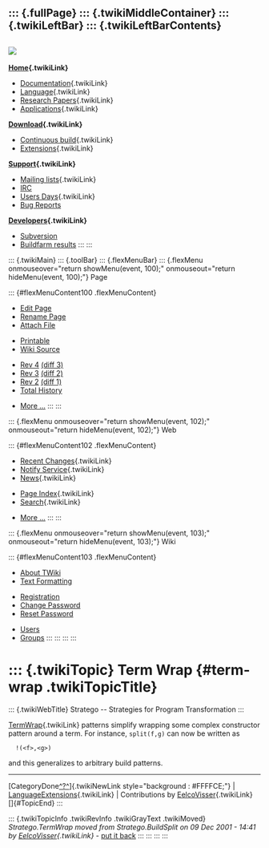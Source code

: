 ::: {.fullPage}
::: {.twikiMiddleContainer}
::: {.twikiLeftBar}
::: {.twikiLeftBarContents}
  ----------------------------------------------------------------------------------
  [![](../pub/Stratego/StrategoLogo/StrategoLogoTextlessWhite-100px.png)](WebHome)
  ----------------------------------------------------------------------------------

**[Home](WebHome){.twikiLink}**

-   [Documentation](StrategoDocumentation){.twikiLink}
-   [Language](StrategoLanguage){.twikiLink}
-   [Research Papers](StrategoPublications){.twikiLink}
-   [Applications](StrategoApplication){.twikiLink}

**[Download](StrategoDownload){.twikiLink}**

-   [Continuous build](ContinuousBuild){.twikiLink}
-   [Extensions](AdditionalPackageDownload){.twikiLink}

**[Support](StrategoSupport){.twikiLink}**

-   [Mailing lists](MailingList){.twikiLink}
-   [IRC](irc://irc.freenode.net/#stratego)
-   [Users Days](StrategoUsersDay){.twikiLink}
-   [Bug Reports](http://yellowgrass.org/project/StrategoXT)

**[Developers](StrategoDev){.twikiLink}**

-   [Subversion](https://svn.strategoxt.org/repos/StrategoXT/strategoxt/trunk)
-   [Buildfarm
    results](http://hydra.nixos.org/jobset/strategoxt/strategoxt-release/all)
:::
:::

::: {.twikiMain}
::: {.toolBar}
::: {.flexMenuBar}
::: {.flexMenu onmouseover="return showMenu(event, 100);" onmouseout="return hideMenu(event, 100);"}
Page

::: {#flexMenuContent100 .flexMenuContent}
-   [Edit
    Page](http://www.program-transformation.org/edit/Stratego/TermWrap?t=1536825559)
-   [Rename
    Page](http://www.program-transformation.org/rename/Stratego/TermWrap)
-   [Attach
    File](http://www.program-transformation.org/attach/Stratego/TermWrap)

<!-- -->

-   [Printable](http://www.program-transformation.org/view/Stratego/TermWrap?skin=print.pattern)
-   [Wiki
    Source](http://www.program-transformation.org/view/Stratego/TermWrap?skin=text&raw=on&contenttype=text/plain)

<!-- -->

-   [Rev
    4](http://www.program-transformation.org/view/Stratego/TermWrap?rev=1.4)
    [(diff 3)](http://www.program-transformation.org/rdiff/Stratego/TermWrap?rev1=1.4&rev2=1.3)
-   [Rev
    3](http://www.program-transformation.org/view/Stratego/TermWrap?rev=1.3)
    [(diff 2)](http://www.program-transformation.org/rdiff/Stratego/TermWrap?rev1=1.3&rev2=1.2)
-   [Rev
    2](http://www.program-transformation.org/view/Stratego/TermWrap?rev=1.2)
    [(diff 1)](http://www.program-transformation.org/rdiff/Stratego/TermWrap?rev1=1.2&rev2=1.1)
-   [Total
    History](http://www.program-transformation.org/rdiff/Stratego/TermWrap)

<!-- -->

-   [More
    \...](http://www.program-transformation.org/oops/Stratego/TermWrap?template=oopsmore&param1=1.4&param2=1.4)
:::
:::

::: {.flexMenu onmouseover="return showMenu(event, 102);" onmouseout="return hideMenu(event, 102);"}
Web

::: {#flexMenuContent102 .flexMenuContent}
-   [Recent Changes](WebChanges){.twikiLink}
-   [Notify Service](WebNotify){.twikiLink}
-   [News](WebNews){.twikiLink}

<!-- -->

-   [Page Index](WebIndex){.twikiLink}
-   [Search](WebSearch){.twikiLink}

<!-- -->

-   [More
    \...](http://www.program-transformation.org/oops/Stratego/TermWrap?template=oopsmore&param1=1.4&param2=1.4)
:::
:::

::: {.flexMenu onmouseover="return showMenu(event, 103);" onmouseout="return hideMenu(event, 103);"}
Wiki

::: {#flexMenuContent103 .flexMenuContent}
-   [About
    TWiki](http://www.program-transformation.org/view/TWiki/WebHome)
-   [Text
    Formatting](http://www.program-transformation.org/view/TWiki/TextFormattingRules)

<!-- -->

-   [Registration](http://www.program-transformation.org/view/TWiki/TWikiRegistration)
-   [Change
    Password](http://www.program-transformation.org/view/TWiki/ChangePassword)
-   [Reset
    Password](http://www.program-transformation.org/view/TWiki/ResetPassword)

<!-- -->

-   [Users](http://www.program-transformation.org/view/Main/TWikiUsers)
-   [Groups](http://www.program-transformation.org/view/Main/TWikiGroups)
:::
:::
:::
:::

::: {.twikiTopic}
Term Wrap {#term-wrap .twikiTopicTitle}
=========

::: {.twikiWebTitle}
Stratego \-- Strategies for Program Transformation
:::

[TermWrap](TermWrap){.twikiLink} patterns simplify wrapping some complex
constructor pattern around a term. For instance, `split(f,g)` can now be
written as

      !(<f>,<g>)

and this generalizes to arbitrary build patterns.

------------------------------------------------------------------------

[CategoryDone[^?^](http://www.program-transformation.org/edit/Stratego/CategoryDone?topicparent=Stratego.TermWrap)]{.twikiNewLink
style="background : #FFFFCE;"} \|
[LanguageExtensions](LanguageExtensions){.twikiLink} \| Contributions by
[EelcoVisser](../Main/EelcoVisser){.twikiLink}\
[]{#TopicEnd}
:::

::: {.twikiTopicInfo .twikiRevInfo .twikiGrayText .twikiMoved}
*Stratego.TermWrap moved from Stratego.BuildSplit on 09 Dec 2001 - 14:41
by [EelcoVisser](../Main/EelcoVisser){.twikiLink}* - [put it
back](http://www.program-transformation.org/rename/Stratego/TermWrap?newweb=Stratego&newtopic=BuildSplit&confirm=on "Click to move topic back to previous location, with option to change references.")
:::
:::
:::
:::
